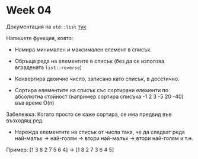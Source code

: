 # Week 04

Документация на `std::list` [тук](http://www.cplusplus.com/reference/list/list/)

Напишете функция, която:

  - Намира минимален и максимален елемент в списък.

  - Обръща реда на елементите в списък (без да се използва вградената `list::reverse`)

  - Конвертира двоично число, записано като списък, в десетично.

  - Сортира елементите на списък със сортирани елементи по абсолютна стойност (например сортира списъка -1 2 3 -5 20 -40) във време O(n)

  Забележка: Когато просто се каже сортира, се има предвид във възходящ ред.

  - Нарежда елементите на списък от числа така, че да следват реда най-малък -> най-голям -> втори най-малък -> втори най-голям и т.н.

  Пример: [1 3 8 2 7 5 6 4] -> [1 8 2 7 3 6 4 5]